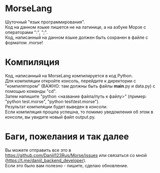 # MorseLang  

Шуточный "язык программирования".  
Код на данном языке пишется не на латинице, а на азбуке Морзе с операторами ":", ";".  
Код, написанный на данном языке должен быть сохранен в файле с форматом .morse!  
  
# Компиляция

Код, написанный на MorseLang компилируется в код Python.  
Для компиляции откройте консоль, перейдите к директории с "компилятором" (ВАЖНО: там должны быть файлы __main__.py и data.py) с помощью команды "cd".  
Затем напишите "python <название файла/путь к файлу>" (пример: "python test.morse", "python test\test.morse").  
Результат компиляции будет выведен в консоли.  
Если компиляция прошла успешна, то помимо уведомления об этом в консоли, вы увидите новый файл output.py.  
  
# Баги, пожелания и так далее  

Вы можете отправить все это в https://github.com/Daniil123Rus/Morse/issues или связаться со мной (https://t.me/daniil_backend_developer).  
Если это было вам полезно - пишите, сделаю обновление.
